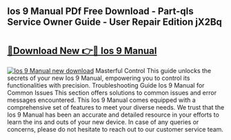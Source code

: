 ## Ios 9 Manual PDf Free Download - Part-qIs Service Owner Guide - User Repair Edition jX2Bq

# <h2><a href="http://bc4082.oget.top/?id=Ios+9+Manual">🔗Download New 👉🔴 Ios 9 Manual</a></h2>

[![Ios 9 Manual new download](https://i.imgur.com/5g1atiW.png)](http://bc4082.oget.top/?id=Ios+9+Manual)
Masterful Control This guide unlocks the secrets of your new Ios 9 Manual, empowering you to control its functionalities with precision. Troubleshooting Guide Ios 9 Manual for Common Issues This section offers solutions to common issues and error messages encountered. This Ios 9 Manual comes equipped with a comprehensive set of features to meet your diverse needs. We trust that the Ios 9 Manual has been an accurate and detailed resource in your efforts to learn the ins and outs of your new device. In case of any queries or concerns, please do not hesitate to reach out to our customer service team.
